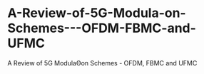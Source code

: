 # A-Review-of-5G-Modula-on-Schemes---OFDM-FBMC-and-UFMC
A Review of 5G ModulaƟon Schemes - OFDM,  FBMC and UFMC
